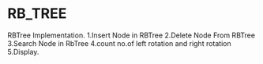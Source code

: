 # RB_TREE
RBTree Implementation.
1.Insert Node in RBTree
2.Delete Node From RBTree
3.Search Node in RbTree
4.count no.of left rotation and right rotation
5.Display.
